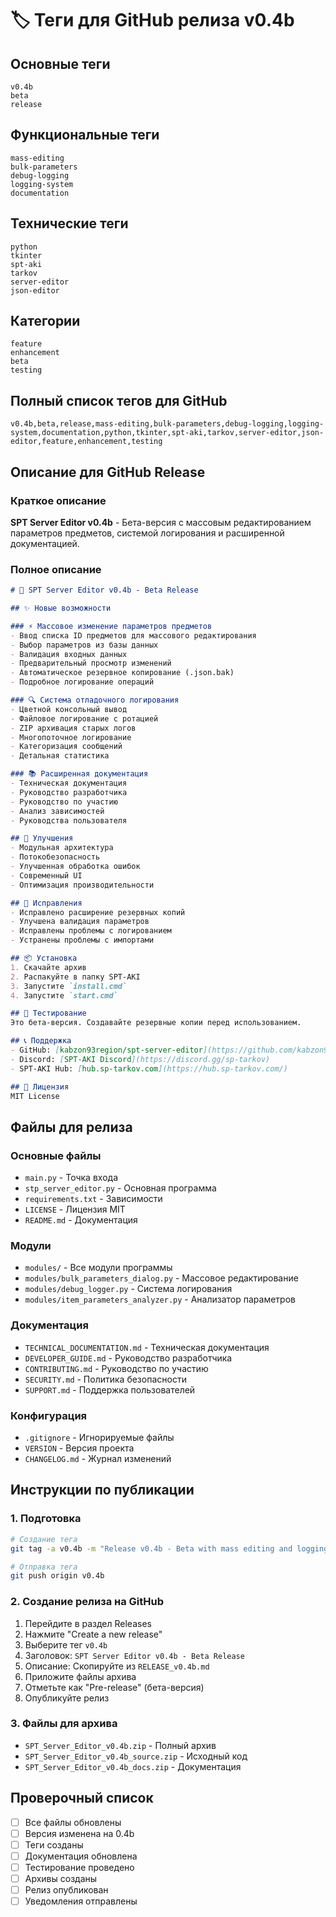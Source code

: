# 🏷️ Теги для GitHub релиза v0.4b

## Основные теги

```
v0.4b
beta
release
```

## Функциональные теги

```
mass-editing
bulk-parameters
debug-logging
logging-system
documentation
```

## Технические теги

```
python
tkinter
spt-aki
tarkov
server-editor
json-editor
```

## Категории

```
feature
enhancement
beta
testing
```

## Полный список тегов для GitHub

```
v0.4b,beta,release,mass-editing,bulk-parameters,debug-logging,logging-system,documentation,python,tkinter,spt-aki,tarkov,server-editor,json-editor,feature,enhancement,testing
```

## Описание для GitHub Release

### Краткое описание
**SPT Server Editor v0.4b** - Бета-версия с массовым редактированием параметров предметов, системой логирования и расширенной документацией.

### Полное описание
```markdown
# 🚀 SPT Server Editor v0.4b - Beta Release

## ✨ Новые возможности

### ⚡ Массовое изменение параметров предметов
- Ввод списка ID предметов для массового редактирования
- Выбор параметров из базы данных
- Валидация входных данных
- Предварительный просмотр изменений
- Автоматическое резервное копирование (.json.bak)
- Подробное логирование операций

### 🔍 Система отладочного логирования
- Цветной консольный вывод
- Файловое логирование с ротацией
- ZIP архивация старых логов
- Многопоточное логирование
- Категоризация сообщений
- Детальная статистика

### 📚 Расширенная документация
- Техническая документация
- Руководство разработчика
- Руководство по участию
- Анализ зависимостей
- Руководства пользователя

## 🔧 Улучшения
- Модульная архитектура
- Потокобезопасность
- Улучшенная обработка ошибок
- Современный UI
- Оптимизация производительности

## 🐛 Исправления
- Исправлено расширение резервных копий
- Улучшена валидация параметров
- Исправлены проблемы с логированием
- Устранены проблемы с импортами

## 📦 Установка
1. Скачайте архив
2. Распакуйте в папку SPT-AKI
3. Запустите `install.cmd`
4. Запустите `start.cmd`

## 🧪 Тестирование
Это бета-версия. Создавайте резервные копии перед использованием.

## 📞 Поддержка
- GitHub: [kabzon93region/spt-server-editor](https://github.com/kabzon93region/spt-server-editor)
- Discord: [SPT-AKI Discord](https://discord.gg/sp-tarkov)
- SPT-AKI Hub: [hub.sp-tarkov.com](https://hub.sp-tarkov.com/)

## 📄 Лицензия
MIT License
```

## Файлы для релиза

### Основные файлы
- `main.py` - Точка входа
- `stp_server_editor.py` - Основная программа
- `requirements.txt` - Зависимости
- `LICENSE` - Лицензия MIT
- `README.md` - Документация

### Модули
- `modules/` - Все модули программы
- `modules/bulk_parameters_dialog.py` - Массовое редактирование
- `modules/debug_logger.py` - Система логирования
- `modules/item_parameters_analyzer.py` - Анализатор параметров

### Документация
- `TECHNICAL_DOCUMENTATION.md` - Техническая документация
- `DEVELOPER_GUIDE.md` - Руководство разработчика
- `CONTRIBUTING.md` - Руководство по участию
- `SECURITY.md` - Политика безопасности
- `SUPPORT.md` - Поддержка пользователей

### Конфигурация
- `.gitignore` - Игнорируемые файлы
- `VERSION` - Версия проекта
- `CHANGELOG.md` - Журнал изменений

## Инструкции по публикации

### 1. Подготовка
```bash
# Создание тега
git tag -a v0.4b -m "Release v0.4b - Beta with mass editing and logging"

# Отправка тега
git push origin v0.4b
```

### 2. Создание релиза на GitHub
1. Перейдите в раздел Releases
2. Нажмите "Create a new release"
3. Выберите тег `v0.4b`
4. Заголовок: `SPT Server Editor v0.4b - Beta Release`
5. Описание: Скопируйте из `RELEASE_v0.4b.md`
6. Приложите файлы архива
7. Отметьте как "Pre-release" (бета-версия)
8. Опубликуйте релиз

### 3. Файлы для архива
- `SPT_Server_Editor_v0.4b.zip` - Полный архив
- `SPT_Server_Editor_v0.4b_source.zip` - Исходный код
- `SPT_Server_Editor_v0.4b_docs.zip` - Документация

## Проверочный список

- [ ] Все файлы обновлены
- [ ] Версия изменена на 0.4b
- [ ] Теги созданы
- [ ] Документация обновлена
- [ ] Тестирование проведено
- [ ] Архивы созданы
- [ ] Релиз опубликован
- [ ] Уведомления отправлены
